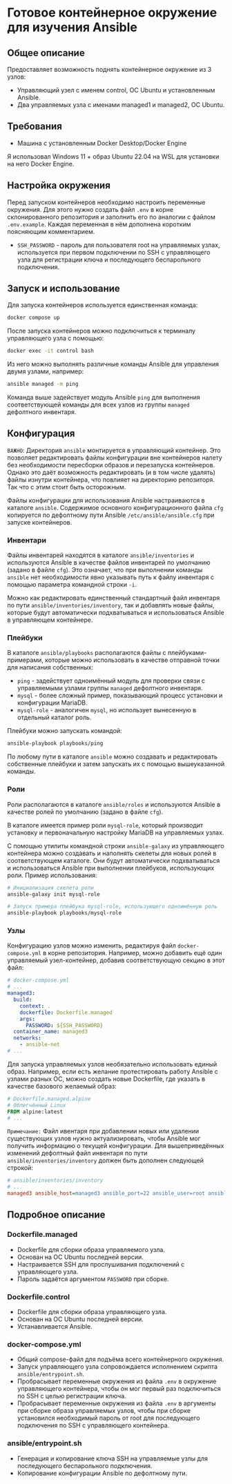 # Готовое контейнерное окружение для изучения Ansible

## Общее описание

Предоставляет возможность поднять контейнерное окружение из 3 узлов:

- Управляющий узел с именем control, ОС Ubuntu и установленным Ansible.
- Два управляемых узла с именами managed1 и managed2, ОС Ubuntu.

## Требования

- Машина с установленным Docker Desktop/Docker Engine

Я использовал Windows 11 + образ Ubuntu 22.04 на WSL для установки на него Docker Engine.

## Настройка окружения

Перед запуском контейнеров необходимо настроить переменные окружения. Для этого нужно создать файл `.env` в корне склонированного репозитория и заполнить его по аналогии с файлом `.env.example`. Каждая переменная в нём дополнена коротким поясняющим комментарием.

- `SSH_PASSWORD` - пароль для пользователя root на управляемых узлах, используется при первом подключении по SSH с управляющего узла для регистрации ключа и последующего беспарольного подключения.

## Запуск и использование

Для запуска контейнеров используется единственная команда:

```sh
docker compose up
```

После запуска контейнеров можно подключиться к терминалу управляющего узла с помощью:

```sh
docker exec -it control bash
```

Из него можно выполнять различные команды Ansible для управления двумя узлами, например:

```sh
ansible managed -m ping
```

Команда выше задействует модуль Ansible `ping` для выполнения соответствующей команды для всех узлов из группы `managed` дефолтного инвентаря.

## Конфигурация

`ВАЖНО`: Директория `ansible` монтируется в управляющий контейнер. Это позволяет редактировать файлы конфигурации вне контейнеров налету без необходимости пересборки образов и перезапуска контейнеров. Однако это даёт возможность редактировать (и в том числе удалять) файлы изнутри контейнера, что повлияет на директорию репозиторя. Так что с этим стоит быть осторожным.

Файлы конфигурации для использования Ansible настраиваются в каталоге `ansible`. Содержимое основного конфигурационного файла `cfg` копируется по дефолтному пути Ansible `/etc/ansible/ansible.cfg` при запуске контейнеров.

### Инвентари

Файлы инвентарей находятся в каталоге `ansible/inventories` и используются Ansible в качестве файлов инвентарей по умолчанию (задано в файле `cfg`). Это означает, что при выполнении команды `ansible` нет необходимости явно указывать путь к файлу инвентаря с помощью параметра командной строки `-i`.

Можно как редактировать единственный стандартный файл инвентаря по пути `ansible/inventories/inventory`, так и добавлять новые файлы, которые будут автоматически подхватываться и использоваться Ansible в управляющем контейнере.

### Плейбуки

В каталоге `ansible/playbooks` располагаются файлы с плейбуками-примерами, которые можно использовать в качестве отправной точки для написания собственных:

- `ping` - задействует одноимённый модуль для проверки связи с управляемыми узлами группы `managed` дефолтного инвентаря.
- `mysql` - более сложный пример, показывающий процесс установки и конфигурации MariaDB.
- `mysql-role` - аналогичен `mysql`, но использует вынесенную в отдельный каталог роль.

Плейбуки можно запускать командой:

```sh
ansible-playbook playbooks/ping
```

По любому пути в каталоге `ansible` можно создавать и редактировать собственные плейбуки и затем запускать их с помощью вышеуказанной команды.

### Роли

Роли располагаются в каталоге `ansible/roles` и используются Ansible в качестве ролей по умолчанию (задано в файле `cfg`).

В каталоге имеется пример роли `mysql-role`, который производит установку и первоначальную настройку MariaDB на управляемых узлах.

С помощью утилиты командной строки `ansible-galaxy` из управляющего контейнера можно создавать и наполнять скелеты для новых ролей в соответствующем каталоге. Они будут автоматически подхватываться и использоваться Ansible при выполнении плейбуков, использующих роли. Пример использования:

```sh
# Инициализация скелета роли
ansible-galaxy init mysql-role

# Запуск примера плейбука mysql-role, использующего одноимённую роль
ansible-playbook playbooks/mysql-role
```

### Узлы

Конфигурацию узлов можно изменить, редактируя файл `docker-compose.yml` в корне репозитория. Например, можно добавить ещё один управляемый узел-контейнер, добавив соответствующую секцию в этот файл:

```yml
# docker-compose.yml
# ...
managed3:
  build:
    context: .
    dockerfile: Dockerfile.managed
    args:
      PASSWORD: ${SSH_PASSWORD}
  container_name: managed3
  networks:
    - ansible-net
# ...
```

Для запуска управляемых узлов необязательно использовать единый образ. Например, если есть желание протестировать работу Ansible с узлами разных ОС, можно создать новые Dockerfile, где указать в качестве базового желаемый образ:

```Dockerfile
# Dockerfile.managed.alpine
# Облегчённый Linux
FROM alpine:latest
# ...
```

`Примечание:` Файл ивентаря при добавлении новых или удалении существующих узлов нужно актуализировать, чтобы Ansible мог получить информацию о текущей конфигурации. Для вышеприведённых изменений дефолтный файл инвентаря по пути `ansible/inventories/inventory` должен быть дополнен следующей строкой:

```ini
# ansible/inventories/inventory
# ...
managed3 ansible_host=managed3 ansible_port=22 ansible_user=root ansible_ssh_private_key_file=~/.ssh/id_rsa ansible_python_interpreter=/usr/bin/python3
```

## Подробное описание

### Dockerfile.managed

- Dockerfile для сборки образа управляемого узла.
- Основан на ОС Ubuntu последней версии.
- Настраивается SSH для прослушивания подключений с управляющего узла.
- Пароль задаётся аргументом `PASSWORD` при сборке.

### Dockerfile.control

- Dockerfile для сборки образа управляющего узла.
- Основан на ОС Ubuntu последней версии.
- Устанавливается Ansible.

### docker-compose.yml

- Общий compose-файл для подъёма всего контейнерного окружения.
- Запуск управляющего узла сопровождается исполнением скрипта `ansible/entrypoint.sh`.
- Пробрасывает переменные окружения из файла `.env` в окружение управляющего контейнера, чтобы он мог первый раз подключиться по SSH с целью регистрации ключа.
- Пробрасывает переменные окружения из файла `.env` в аргументы при сборке образа управляемых узлов, чтобы при сборке установился необходимый пароль от root для последующего подключения по SSH с управляющего контейнера.

### ansible/entrypoint.sh

- Генерация и копирование ключа SSH на управляемые узлы для последующего беспарольного подключения.
- Копирование конфигурации Ansible по дефолтному пути.
